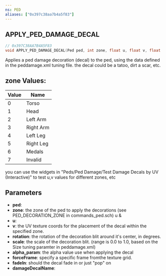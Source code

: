 ```yaml
---
ns: PED
aliases: ["0x397c38aa7b4a5f83"]
---
```

## APPLY_PED_DAMAGE_DECAL

```c
// 0x397C38AA7B4A5F83
void APPLY_PED_DAMAGE_DECAL(Ped ped, int zone, float u, float v, float rotation, float scale, float alpha_param, int forceFrame, bool fadeIn, string damageDecalName);
```

Applies a ped damage decoration (decal) to the ped, using the data defined in the peddamage.xml tuning file. the decal could be a tatoo, dirt a scar, etc.

## zone Values:
| Value | Name |
| --- | --- |
| 0 | Torso |
| 1 | Head |
| 2 | Left Arm |
| 3 | Right Arm |
| 4 | Left Leg |
| 5 | Right Leg |
| 6 | Medals |
| 7 | Invalid |


you can use the widgets in "Peds/Ped Damage/Test Damage Decals by UV (Interactive)" to test u,v values for different zones, etc


## Parameters
* **ped**: 
* **zone**: the zone of the ped to apply the decorations (see PED_DECORATION_ZONE in commands_ped.sch) u &
* **u**: 
* **v**: the UV texture coords for the placement of the decal within the specified zone.
* **rotation**: the rotation of the decoration blit around it's center, in degrees.
* **scale**: the scale of the decoration blit. (range is 0.0 to 1.0, based on the Size tuning paramter in peddamage.xml)
* **alpha_param**: the alpha value use when applying the decal
* **forceFrame**: specify a specific frame fromthe texture grid.
* **fadeIn**: should the decal fade in or just "pop" on
* **damageDecalName**: 
